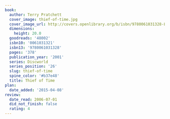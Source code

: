 ```yaml
---
book:
  author: Terry Pratchett
  cover_image: thief-of-time.jpg
  cover_image_url: http://covers.openlibrary.org/b/isbn/9780061031328-L.jpg
  dimensions:
    height: 20.0
  goodreads: '48002'
  isbn10: '0061031321'
  isbn13: '9780061031328'
  pages: '378'
  publication_year: '2001'
  series: Discworld
  series_position: '26'
  slug: thief-of-time
  spine_color: '#b37e48'
  title: Thief of Time
plan:
  date_added: '2015-04-08'
review:
  date_read: 2006-07-01
  did_not_finish: false
  rating: 4
---
```

